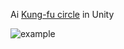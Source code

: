 Ai [Kung-fu circle](http://www.gameaipro.com/GameAIPro/GameAIPro_Chapter28_Beyond_the_Kung-Fu_Circle_A_Flexible_System_for_Managing_NPC_Attacks.pdf) in Unity

![example](https://raw.githubusercontent.com/dertar/unity-kungfu-circle/master/example.jpg)
